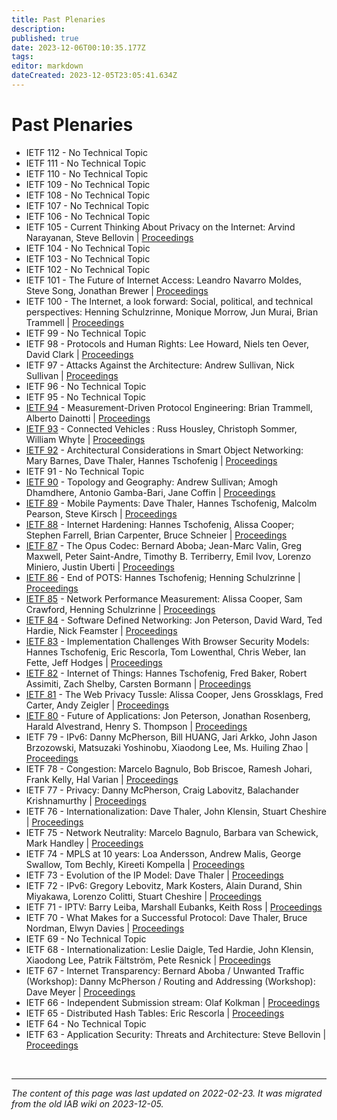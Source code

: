 ```yaml
---
title: Past Plenaries
description: 
published: true
date: 2023-12-06T00:10:35.177Z
tags: 
editor: markdown
dateCreated: 2023-12-05T23:05:41.634Z
---
```


# Past Plenaries
* IETF 112 - No Technical Topic
* IETF 111 - No Technical Topic
* IETF 110 - No Technical Topic
* IETF 109 - No Technical Topic
* IETF 108 - No Technical Topic
* IETF 107 - No Technical Topic
* IETF 106 - No Technical Topic
* IETF 105 - Current Thinking About Privacy on the Internet: Arvind Narayanan, Steve Bellovin |  [Proceedings](https://datatracker.ietf.org/meeting/105/proceedings#plenaries)
* IETF 104 - No Technical Topic
* IETF 103 - No Technical Topic
* IETF 102 - No Technical Topic
* IETF 101 - The Future of Internet Access: Leandro Navarro Moldes, Steve Song, Jonathan Brewer | [Proceedings](https://datatracker.ietf.org/meeting/101/proceedings#plenaries)
* IETF 100 - The Internet, a look forward: Social, political, and technical perspectives: Henning Schulzrinne, Monique Morrow, Jun Murai, Brian Trammell | [Proceedings](https://datatracker.ietf.org/meeting/100/proceedings#plenaries)
* IETF 99 - No Technical Topic
* IETF 98 - Protocols and Human Rights: Lee Howard, Niels ten Oever, David Clark | [Proceedings](https://datatracker.ietf.org/meeting/98/proceedings#plenaries)
* IETF 97 - Attacks Against the Architecture: Andrew Sullivan, Nick Sullivan | [Proceedings](https://datatracker.ietf.org/meeting/97/proceedings#plenaries)
* IETF 96 - No Technical Topic
* IETF 95 - No Technical Topic
* [IETF 94](/group/iab/Plenary94) - Measurement-Driven Protocol Engineering: Brian Trammell, Alberto Dainotti | [Proceedings](https://datatracker.ietf.org/meeting/94/proceedings#plenaries)
* [IETF 93](/group/iab/Plenary93) - Connected Vehicles : Russ Housley, Christoph Sommer, William Whyte | [Proceedings](https://datatracker.ietf.org/meeting/93/proceedings#plenaries)
* [IETF 92](/group/iab/Plenary92) - Architectural Considerations in Smart Object Networking: Mary Barnes, Dave Thaler, Hannes Tschofenig | [Proceedings](https://datatracker.ietf.org/meeting/92/proceedings#plenaries)
* IETF 91 - No Technical Topic
* [IETF 90](/group/iab/Plenary90) - Topology and Geography: Andrew Sullivan; Amogh Dhamdhere, Antonio Gamba-Bari, Jane Coffin | [Proceedings](https://datatracker.ietf.org/meeting/90/proceedings#plenaries)
* [IETF 89](/group/iab/Plenary89) - Mobile Payments: Dave Thaler, Hannes Tschofenig, Malcolm Pearson, Steve Kirsch | [Proceedings](https://datatracker.ietf.org/meeting/89/proceedings#plenaries)
* [IETF 88](/group/iab/Plenary88) - Internet Hardening: Hannes Tschofenig, Alissa Cooper; Stephen Farrell, Brian Carpenter, Bruce Schneier | [Proceedings](https://datatracker.ietf.org/meeting/88/proceedings#plenaries)
* [IETF 87](/group/iab/Plenary87) - The Opus Codec: Bernard Aboba; Jean-Marc Valin, Greg Maxwell, Peter Saint-Andre, Timothy B. Terriberry, Emil Ivov, Lorenzo Miniero, Justin Uberti | [Proceedings](https://datatracker.ietf.org/meeting/87/proceedings#plenaries)
* [IETF 86](/group/iab/Plenary86) - End of POTS: Hannes Tschofenig; Henning Schulzrinne | [Proceedings](https://datatracker.ietf.org/meeting/86/proceedings#plenaries)
* [IETF 85](/group/iab/Plenary85) - Network Performance Measurement: Alissa Cooper, Sam Crawford, Henning Schulzrinne | [Proceedings](https://datatracker.ietf.org/meeting/85/proceedings#plenaries)
* [IETF 84](/group/iab/Plenary84) - Software Defined Networking: Jon Peterson, David Ward, Ted Hardie, Nick Feamster | [Proceedings](https://datatracker.ietf.org/meeting/84/proceedings#plenaries)
* [IETF 83](/group/iab/Plenary83) - Implementation Challenges With Browser Security Models: Hannes Tschofenig, Eric Rescorla, Tom Lowenthal, Chris Weber, Ian Fette, Jeff Hodges | [Proceedings](https://datatracker.ietf.org/meeting/83/proceedings#plenaries)
* [IETF 82](/group/iab/Plenary82) - Internet of Things: Hannes Tschofenig, Fred Baker, Robert Assimiti, Zach Shelby, Carsten Bormann  | [Proceedings](https://datatracker.ietf.org/meeting/82/proceedings#plenaries)
* [IETF 81](/group/iab/Plenary81) - The Web Privacy Tussle: Alissa Cooper, Jens Grossklags, Fred Carter, Andy Zeigler | [Proceedings](https://datatracker.ietf.org/meeting/81/proceedings#plenaries)
* [IETF 80](/group/iab/Plenary80) - Future of Applications: Jon Peterson, Jonathan Rosenberg, Harald Alvestrand, Henry S. Thompson | [Proceedings](https://datatracker.ietf.org/meeting/80/proceedings#plenaries)
* IETF 79 - IPv6: Danny McPherson, Bill HUANG, Jari Arkko, John Jason Brzozowski, Matsuzaki Yoshinobu, Xiaodong Lee, Ms. Huiling Zhao | [Proceedings](https://datatracker.ietf.org/meeting/79/proceedings#plenaries)
* IETF 78 - Congestion: Marcelo Bagnulo, Bob Briscoe, Ramesh Johari, Frank Kelly, Hal Varian | [Proceedings](https://datatracker.ietf.org/meeting/78/proceedings#plenaries)
* IETF 77 - Privacy: Danny McPherson, Craig Labovitz, Balachander Krishnamurthy | [Proceedings](https://datatracker.ietf.org/meeting/77/proceedings#plenaries)
* IETF 76 - Internationalization: Dave Thaler, John Klensin, Stuart Cheshire | [Proceedings](https://datatracker.ietf.org/meeting/76/proceedings#plenaries)
* IETF 75 - Network Neutrality: Marcelo Bagnulo, Barbara van Schewick, Mark Handley | [Proceedings](https://datatracker.ietf.org/meeting/75/proceedings#plenaries)
* IETF 74 - MPLS at 10 years: Loa Andersson, Andrew Malis, George Swallow, Tom Bechly, Kireeti Kompella | [Proceedings](https://datatracker.ietf.org/meeting/74/proceedings#plenaries)
* IETF 73 - Evolution of the IP Model: Dave Thaler | [Proceedings](https://datatracker.ietf.org/meeting/73/proceedings#plenaries)
* IETF 72 - IPv6: Gregory Lebovitz, Mark Kosters, Alain Durand, Shin Miyakawa, Lorenzo Colitti, Stuart Cheshire | [Proceedings](https://datatracker.ietf.org/meeting/72/proceedings#plenaries)
* IETF 71 - IPTV: Barry Leiba, Marshall Eubanks, Keith Ross | [Proceedings](https://datatracker.ietf.org/meeting/71/proceedings#plenaries)
* IETF 70 - What Makes for a Successful Protocol: Dave Thaler, Bruce Nordman, Elwyn Davies | [Proceedings](https://datatracker.ietf.org/meeting/70/proceedings#plenaries)
* IETF 69 - No Technical Topic
* IETF 68 - Internationalization: Leslie Daigle, Ted Hardie, John Klensin, Xiaodong Lee, Patrik Fältström, Pete Resnick | [Proceedings](https://datatracker.ietf.org/meeting/68/proceedings#plenaries)
* IETF 67 - Internet Transparency: Bernard Aboba / Unwanted Traffic (Workshop): Danny McPherson / Routing and Addressing (Workshop): Dave Meyer | [Proceedings](https://datatracker.ietf.org/meeting/67/proceedings#plenaries)
* IETF 66 - Independent Submission stream: Olaf Kolkman | [Proceedings](https://datatracker.ietf.org/meeting/66/proceedings#plenaries)
* IETF 65 - Distributed Hash Tables: Eric Rescorla | [Proceedings](https://datatracker.ietf.org/meeting/65/proceedings#plenaries)
* IETF 64 - No Technical Topic
* IETF 63 - Application Security: Threats and Architecture: Steve Bellovin | [Proceedings](https://datatracker.ietf.org/meeting/63/proceedings#plenaries)

&nbsp;
&nbsp;
&nbsp;

---

*The content of this page was last updated on 2022-02-23. It was migrated from the old IAB wiki on 2023-12-05.*